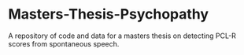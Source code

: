 # Masters-Thesis-Psychopathy
A repository of code and data for a masters thesis on detecting PCL-R scores from spontaneous speech. 
